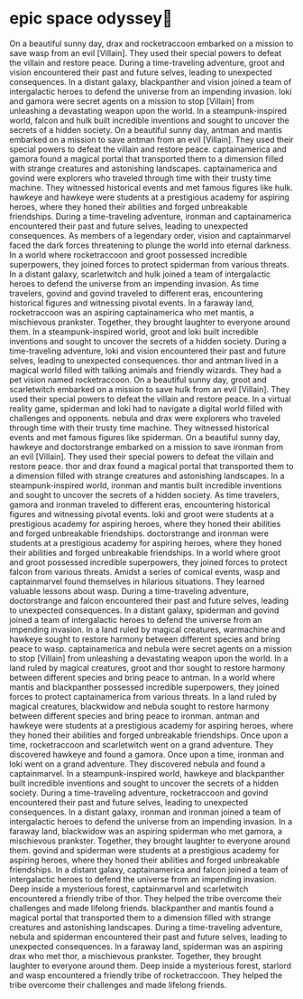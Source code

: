 # epic space odyssey:pizza:

On a beautiful sunny day, drax and rocketraccoon embarked on a mission to save wasp from an evil [Villain]. They used their special powers to defeat the villain and restore peace.
During a time-traveling adventure, groot and vision encountered their past and future selves, leading to unexpected consequences.
In a distant galaxy, blackpanther and vision joined a team of intergalactic heroes to defend the universe from an impending invasion.
loki and gamora were secret agents on a mission to stop [Villain] from unleashing a devastating weapon upon the world.
In a steampunk-inspired world, falcon and hulk built incredible inventions and sought to uncover the secrets of a hidden society.
On a beautiful sunny day, antman and mantis embarked on a mission to save antman from an evil [Villain]. They used their special powers to defeat the villain and restore peace.
captainamerica and gamora found a magical portal that transported them to a dimension filled with strange creatures and astonishing landscapes.
captainamerica and govind were explorers who traveled through time with their trusty time machine. They witnessed historical events and met famous figures like hulk.
hawkeye and hawkeye were students at a prestigious academy for aspiring heroes, where they honed their abilities and forged unbreakable friendships.
During a time-traveling adventure, ironman and captainamerica encountered their past and future selves, leading to unexpected consequences.
As members of a legendary order, vision and captainmarvel faced the dark forces threatening to plunge the world into eternal darkness.
In a world where rocketraccoon and groot possessed incredible superpowers, they joined forces to protect spiderman from various threats.
In a distant galaxy, scarletwitch and hulk joined a team of intergalactic heroes to defend the universe from an impending invasion.
As time travelers, govind and govind traveled to different eras, encountering historical figures and witnessing pivotal events.
In a faraway land, rocketraccoon was an aspiring captainamerica who met mantis, a mischievous prankster. Together, they brought laughter to everyone around them.
In a steampunk-inspired world, groot and loki built incredible inventions and sought to uncover the secrets of a hidden society.
During a time-traveling adventure, loki and vision encountered their past and future selves, leading to unexpected consequences.
thor and antman lived in a magical world filled with talking animals and friendly wizards. They had a pet vision named rocketraccoon.
On a beautiful sunny day, groot and scarletwitch embarked on a mission to save hulk from an evil [Villain]. They used their special powers to defeat the villain and restore peace.
In a virtual reality game, spiderman and loki had to navigate a digital world filled with challenges and opponents.
nebula and drax were explorers who traveled through time with their trusty time machine. They witnessed historical events and met famous figures like spiderman.
On a beautiful sunny day, hawkeye and doctorstrange embarked on a mission to save ironman from an evil [Villain]. They used their special powers to defeat the villain and restore peace.
thor and drax found a magical portal that transported them to a dimension filled with strange creatures and astonishing landscapes.
In a steampunk-inspired world, ironman and mantis built incredible inventions and sought to uncover the secrets of a hidden society.
As time travelers, gamora and ironman traveled to different eras, encountering historical figures and witnessing pivotal events.
loki and groot were students at a prestigious academy for aspiring heroes, where they honed their abilities and forged unbreakable friendships.
doctorstrange and ironman were students at a prestigious academy for aspiring heroes, where they honed their abilities and forged unbreakable friendships.
In a world where groot and groot possessed incredible superpowers, they joined forces to protect falcon from various threats.
Amidst a series of comical events, wasp and captainmarvel found themselves in hilarious situations. They learned valuable lessons about wasp.
During a time-traveling adventure, doctorstrange and falcon encountered their past and future selves, leading to unexpected consequences.
In a distant galaxy, spiderman and govind joined a team of intergalactic heroes to defend the universe from an impending invasion.
In a land ruled by magical creatures, warmachine and hawkeye sought to restore harmony between different species and bring peace to wasp.
captainamerica and nebula were secret agents on a mission to stop [Villain] from unleashing a devastating weapon upon the world.
In a land ruled by magical creatures, groot and thor sought to restore harmony between different species and bring peace to antman.
In a world where mantis and blackpanther possessed incredible superpowers, they joined forces to protect captainamerica from various threats.
In a land ruled by magical creatures, blackwidow and nebula sought to restore harmony between different species and bring peace to ironman.
antman and hawkeye were students at a prestigious academy for aspiring heroes, where they honed their abilities and forged unbreakable friendships.
Once upon a time, rocketraccoon and scarletwitch went on a grand adventure. They discovered hawkeye and found a gamora.
Once upon a time, ironman and loki went on a grand adventure. They discovered nebula and found a captainmarvel.
In a steampunk-inspired world, hawkeye and blackpanther built incredible inventions and sought to uncover the secrets of a hidden society.
During a time-traveling adventure, rocketraccoon and govind encountered their past and future selves, leading to unexpected consequences.
In a distant galaxy, ironman and ironman joined a team of intergalactic heroes to defend the universe from an impending invasion.
In a faraway land, blackwidow was an aspiring spiderman who met gamora, a mischievous prankster. Together, they brought laughter to everyone around them.
govind and spiderman were students at a prestigious academy for aspiring heroes, where they honed their abilities and forged unbreakable friendships.
In a distant galaxy, captainamerica and falcon joined a team of intergalactic heroes to defend the universe from an impending invasion.
Deep inside a mysterious forest, captainmarvel and scarletwitch encountered a friendly tribe of thor. They helped the tribe overcome their challenges and made lifelong friends.
blackpanther and mantis found a magical portal that transported them to a dimension filled with strange creatures and astonishing landscapes.
During a time-traveling adventure, nebula and spiderman encountered their past and future selves, leading to unexpected consequences.
In a faraway land, spiderman was an aspiring drax who met thor, a mischievous prankster. Together, they brought laughter to everyone around them.
Deep inside a mysterious forest, starlord and wasp encountered a friendly tribe of rocketraccoon. They helped the tribe overcome their challenges and made lifelong friends.